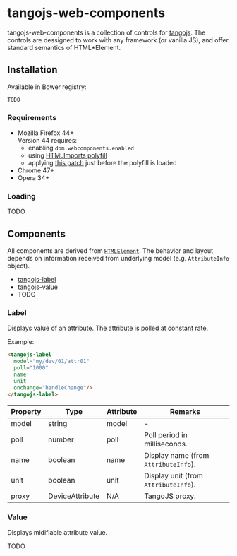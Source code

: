 # tangojs-web-components

tangojs-web-components is a collection of controls for
[tangojs](https://github.com/mliszcz/tangojs). The controls are
dessigned to work with any framework (or vanilla JS), and
offer standard semantics of HTML*Element.

## Installation

Available in Bower registry:
```
TODO
```

### Requirements
* Mozilla Firefox 44+  
  Version 44 requires:
  * enabling `dom.webcomponents.enabled`
  * using
    [HTMLImports polyfill](http://webcomponents.org/polyfills/html-imports/)
  * applying [this patch](https://gist.github.com/d11ea630cc777012d69b.git)
    just before the polyfill is loaded
* Chrome 47+
* Opera 34+

### Loading
TODO

## Components

All components are derived from
[`HTMLElement`](https://developer.mozilla.org/en/docs/Web/API/HTMLElement).
The behavior and layout depends on information received from underlying
model (e.g. `AttributeInfo` object).

* [tangojs-label](#Label)
* [tangojs-value](#Value)
* TODO

### Label

Displays value of an attribute. The attribute is polled at
constant rate.

Example:
```html
<tangojs-label
  model="my/dev/01/attr01"
  poll="1000"
  name
  unit
  onchange="handleChange"/>
</tangojs-label>
```

Property  | Type | Attribute | Remarks
--------- | ---- | --------- | -------
model | string          | model | -
poll  | number          | poll  | Poll period in milliseconds.
name  | boolean         | name  | Display name (from `AttributeInfo`).
unit  | boolean         | unit  | Display unit (from `AttributeInfo`).
proxy | DeviceAttribute | N/A   | TangoJS proxy.

### Value

Displays midifiable attribute value.

TODO
